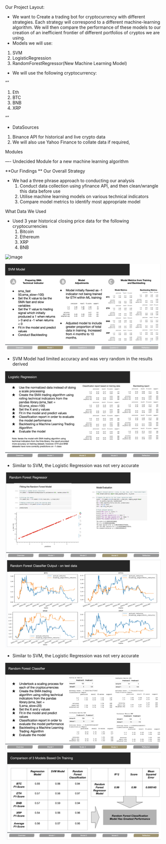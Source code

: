 Our Project Layout:

- We want to Create a trading bot for cryptocurrency with different strategies. Each strategy will correspond to a different machine-learning algorithm. We will then compare the performance of these models to our creation of an inefficient frontier of different portfolios of cryptos we are using.   
- Models we will use:

1. SVM
2. LogisticRegression 
3. RandomForestRegressor(New Machine Learning Model)


- We will use the following cryptocurrency:


“”
1. Eth
2. BTC
3. BNB
4. XRP

“”

- DataSources

1. Binance API for historical and live crypto data 
2. We will also use Yahoo Finance to collate data if required, 

Modules

—- Undecided Module for a new machine learning algorithm 


**Our Findings
**
Our Overall Strategy
- We had a three phrase approach to conducting our analysis
  1. Conduct data collection using yfinance API, and then clean/wrangle this data before use
  2. Utilise machine learning models on various technical indicators
  3. Compare model metrics to identify most appropriate model
 
What Data We Used
- Used 3 year historical closing price data for the following cryptocurrencies
  1. Bitcoin
  2. Ethereum
  3. XRP
  4. BNB

<img width="1136" alt="image" src="https://github.com/LeftWing11/Project-2/assets/137566806/d9fb4afd-1875-48ad-8b43-b08deea50f59">

![images](pics/image11.jpg)

- SVM Model had limited accuracy and was very random in the results derived
  
![images](pics/image12.jpg)

- Similar to SVM, the Logistic Regression was not very accurate
  
![images](pics/image13.jpg)
![images](pics/image14.jpg)

- Similar to SVM, the Logistic Regression was not very accurate

![images](pics/image15.jpg)
![images](pics/image16.jpg)


